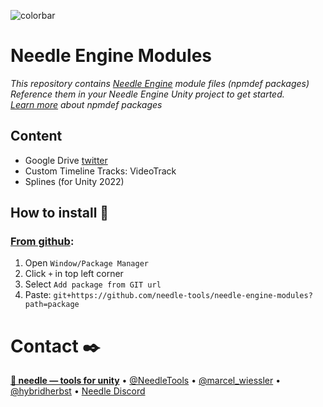 ![colorbar](https://user-images.githubusercontent.com/5083203/180309860-542e6882-163c-4e11-9555-2c669ad72472.png)

# Needle Engine Modules
*This repository contains [Needle Engine](https://docs.needle.tools) module files (npmdef packages)  
Reference them in your Needle Engine Unity project to get started.   
[Learn more](https://docs.needle.tools/npmdef) about npmdef packages*

## Content

- Google Drive [twitter](https://twitter.com/marcel_wiessler/status/1533529353384075265)
- Custom Timeline Tracks: VideoTrack
- Splines (for Unity 2022)

## How to install 💽

### [From github](https://docs.unity3d.com/Manual/upm-ui-giturl.html):
1) Open ``Window/Package Manager``
2) Click ``+`` in top left corner
3) Select ``Add package from GIT url``
4) Paste: ``git+https://github.com/needle-tools/needle-engine-modules?path=package``

# Contact ✒️
<b>[🌵 needle — tools for unity](https://needle.tools)</b> • 
[@NeedleTools](https://twitter.com/NeedleTools) • 
[@marcel_wiessler](https://twitter.com/marcel_wiessler) • 
[@hybridherbst](https://twitter.com/hybridherbst) • 
[Needle Discord](https://discord.needle.tools)
